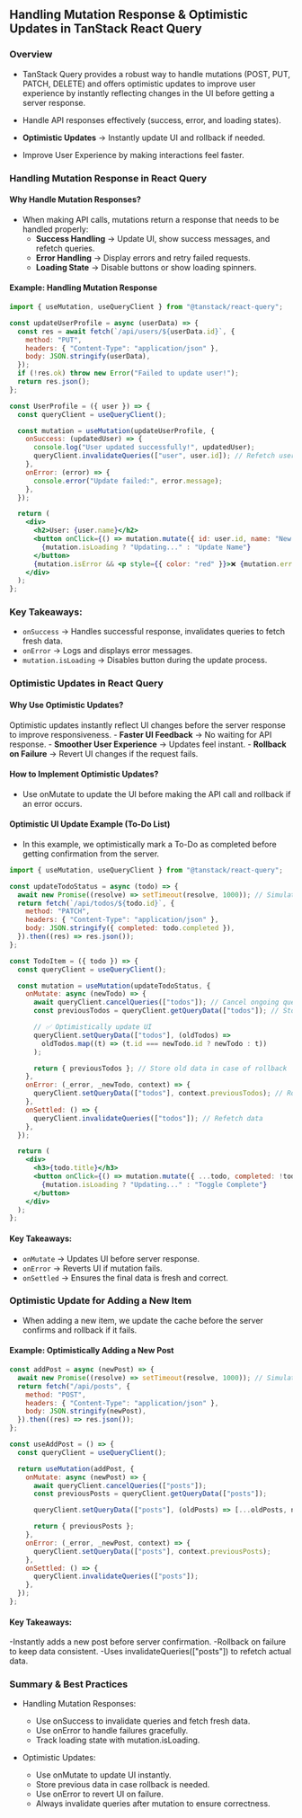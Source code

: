## Handling Mutation Response & Optimistic Updates in TanStack React Query

### Overview

- TanStack Query provides a robust way to handle mutations (POST, PUT, PATCH, DELETE) and offers optimistic updates to improve user experience by instantly reflecting changes in the UI before getting a server response.

- Handle API responses effectively (success, error, and loading states).
- **Optimistic Updates** → Instantly update UI and rollback if needed.
- Improve User Experience by making interactions feel faster.

### Handling Mutation Response in React Query

#### Why Handle Mutation Responses?

- When making API calls, mutations return a response that needs to be handled properly:
    - **Success Handling** → Update UI, show success messages, and refetch queries.
    - **Error Handling** → Display errors and retry failed requests.
    - **Loading State** → Disable buttons or show loading spinners.

#### Example: Handling Mutation Response

```jsx
import { useMutation, useQueryClient } from "@tanstack/react-query";

const updateUserProfile = async (userData) => {
  const res = await fetch(`/api/users/${userData.id}`, {
    method: "PUT",
    headers: { "Content-Type": "application/json" },
    body: JSON.stringify(userData),
  });
  if (!res.ok) throw new Error("Failed to update user!");
  return res.json();
};

const UserProfile = ({ user }) => {
  const queryClient = useQueryClient();

  const mutation = useMutation(updateUserProfile, {
    onSuccess: (updatedUser) => {
      console.log("User updated successfully!", updatedUser);
      queryClient.invalidateQueries(["user", user.id]); // Refetch user data
    },
    onError: (error) => {
      console.error("Update failed:", error.message);
    },
  });

  return (
    <div>
      <h2>User: {user.name}</h2>
      <button onClick={() => mutation.mutate({ id: user.id, name: "New Name" })} disabled={mutation.isLoading}>
        {mutation.isLoading ? "Updating..." : "Update Name"}
      </button>
      {mutation.isError && <p style={{ color: "red" }}>❌ {mutation.error.message}</p>}
    </div>
  );
};
```

### Key Takeaways:

- `onSuccess` → Handles successful response, invalidates queries to fetch fresh data.
- `onError` → Logs and displays error messages.
- `mutation.isLoading` → Disables button during the update process.

### Optimistic Updates in React Query
 
#### Why Use Optimistic Updates?

Optimistic updates instantly reflect UI changes before the server response to improve responsiveness.
    - **Faster UI Feedback** → No waiting for API response.
    - **Smoother User Experience** → Updates feel instant.
    - **Rollback on Failure** → Revert UI changes if the request fails.


#### How to Implement Optimistic Updates?

- Use onMutate to update the UI before making the API call and rollback if an error occurs.

#### Optimistic UI Update Example (To-Do List)

- In this example, we optimistically mark a To-Do as completed before getting confirmation from the server.

```jsx
import { useMutation, useQueryClient } from "@tanstack/react-query";

const updateTodoStatus = async (todo) => {
  await new Promise((resolve) => setTimeout(resolve, 1000)); // Simulate network delay
  return fetch(`/api/todos/${todo.id}`, {
    method: "PATCH",
    headers: { "Content-Type": "application/json" },
    body: JSON.stringify({ completed: todo.completed }),
  }).then((res) => res.json());
};

const TodoItem = ({ todo }) => {
  const queryClient = useQueryClient();

  const mutation = useMutation(updateTodoStatus, {
    onMutate: async (newTodo) => {
      await queryClient.cancelQueries(["todos"]); // Cancel ongoing queries
      const previousTodos = queryClient.getQueryData(["todos"]); // Store old data

      // ✅ Optimistically update UI
      queryClient.setQueryData(["todos"], (oldTodos) =>
        oldTodos.map((t) => (t.id === newTodo.id ? newTodo : t))
      );

      return { previousTodos }; // Store old data in case of rollback
    },
    onError: (_error, _newTodo, context) => {
      queryClient.setQueryData(["todos"], context.previousTodos); // Rollback UI
    },
    onSettled: () => {
      queryClient.invalidateQueries(["todos"]); // Refetch data
    },
  });

  return (
    <div>
      <h3>{todo.title}</h3>
      <button onClick={() => mutation.mutate({ ...todo, completed: !todo.completed })}>
        {mutation.isLoading ? "Updating..." : "Toggle Complete"}
      </button>
    </div>
  );
};
```

#### Key Takeaways:

- `onMutate` → Updates UI before server response.
- `onError` → Reverts UI if mutation fails.
- `onSettled` → Ensures the final data is fresh and correct.

### Optimistic Update for Adding a New Item

- When adding a new item, we update the cache before the server confirms and rollback if it fails.

#### Example: Optimistically Adding a New Post

```jsx
const addPost = async (newPost) => {
  await new Promise((resolve) => setTimeout(resolve, 1000)); // Simulate delay
  return fetch("/api/posts", {
    method: "POST",
    headers: { "Content-Type": "application/json" },
    body: JSON.stringify(newPost),
  }).then((res) => res.json());
};

const useAddPost = () => {
  const queryClient = useQueryClient();

  return useMutation(addPost, {
    onMutate: async (newPost) => {
      await queryClient.cancelQueries(["posts"]);
      const previousPosts = queryClient.getQueryData(["posts"]);

      queryClient.setQueryData(["posts"], (oldPosts) => [...oldPosts, newPost]);

      return { previousPosts };
    },
    onError: (_error, _newPost, context) => {
      queryClient.setQueryData(["posts"], context.previousPosts);
    },
    onSettled: () => {
      queryClient.invalidateQueries(["posts"]);
    },
  });
};
```

#### Key Takeaways:

-Instantly adds a new post before server confirmation.
-Rollback on failure to keep data consistent.
-Uses invalidateQueries(["posts"]) to refetch actual data.

### Summary & Best Practices

- Handling Mutation Responses:
    - Use onSuccess to invalidate queries and fetch fresh data.
    - Use onError to handle failures gracefully.
    - Track loading state with mutation.isLoading.

- Optimistic Updates:
    - Use onMutate to update UI instantly.
    - Store previous data in case rollback is needed.
    - Use onError to revert UI on failure.
    - Always invalidate queries after mutation to ensure correctness.

